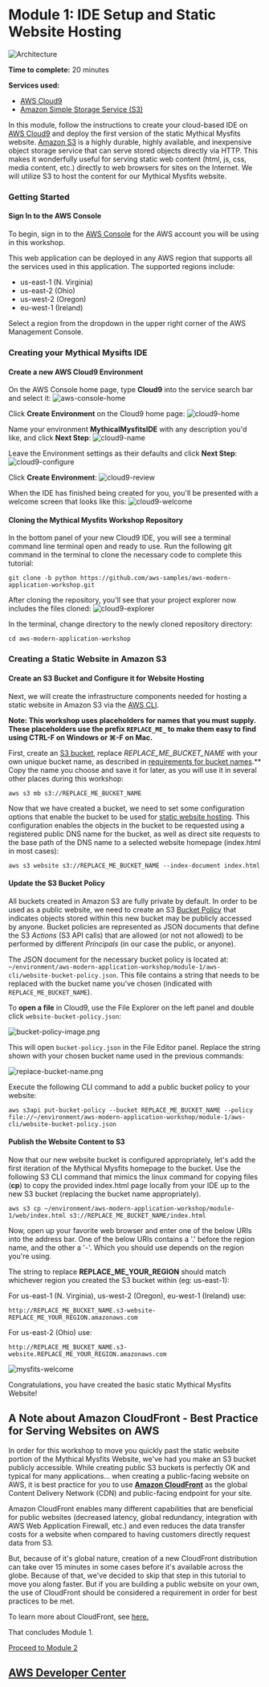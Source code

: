 # Module 1: IDE Setup and Static Website Hosting

![Architecture](../images/module-1/architecture-module-1.png)

**Time to complete:** 20 minutes

**Services used:**
* [AWS Cloud9](https://aws.amazon.com/cloud9/)
* [Amazon Simple Storage Service (S3)](https://aws.amazon.com/s3/)

In this module, follow the instructions to create your cloud-based IDE on [AWS Cloud9](https://aws.amazon.com/cloud9/) and deploy the first version of the static Mythical Mysfits website.  [Amazon S3](https://aws.amazon.com/s3/) is a highly durable, highly available, and inexpensive object storage service that can serve stored objects directly via HTTP. This makes it wonderfully useful for serving static web content (html, js, css, media content, etc.) directly to web browsers for sites on the Internet.  We will utilize S3 to host the content for our Mythical Mysfits website.

### Getting Started

#### Sign In to the AWS Console
To begin, sign in to the [AWS Console](https://console.aws.amazon.com) for the AWS account you will be using in this workshop.

This web application can be deployed in any AWS region that supports all the services used in this application. The supported regions include:

* us-east-1 (N. Virginia)
* us-east-2 (Ohio)
* us-west-2 (Oregon)
* eu-west-1 (Ireland)

Select a region from the dropdown in the upper right corner of the AWS Management Console.

### Creating your Mythical Mysifts IDE

#### Create a new AWS Cloud9 Environment

 On the AWS Console home page, type **Cloud9** into the service search bar and select it:
 ![aws-console-home](/images/module-1/cloud9-service.png)


Click **Create Environment** on the Cloud9 home page:
![cloud9-home](/images/module-1/cloud9-home.png)


Name your environment **MythicalMysfitsIDE** with any description you'd like, and click **Next Step**:
![cloud9-name](/images/module-1/cloud9-name-ide.png)


Leave the Environment settings as their defaults and click **Next Step**:
![cloud9-configure](/images/module-1/cloud9-configure-env.png)


Click **Create Environment**:
![cloud9-review](/images/module-1/cloud9-review.png)


When the IDE has finished being created for you, you'll be presented with a welcome screen that looks like this:
![cloud9-welcome](/images/module-1/cloud9-welcome.png)

#### Cloning the Mythical Mysfits Workshop Repository

In the bottom panel of your new Cloud9 IDE, you will see a terminal command line terminal open and ready to use.  Run the following git command in the terminal to clone the necessary code to complete this tutorial:

```
git clone -b python https://github.com/aws-samples/aws-modern-application-workshop.git
```

After cloning the repository, you'll see that your project explorer now includes the files cloned:
![cloud9-explorer](/images/module-1/cloud9-explorer.png)


In the terminal, change directory to the newly cloned repository directory:

```
cd aws-modern-application-workshop
```

### Creating a Static Website in Amazon S3

#### Create an S3 Bucket and Configure it for Website Hosting
Next, we will create the infrastructure components needed for hosting a static website in Amazon S3 via the [AWS CLI](https://aws.amazon.com/cli/).

**Note: This workshop uses placeholders for names that you must supply. These placeholders use the prefix `REPLACE_ME_` to make them easy to find using CTRL-F on Windows or ⌘-F on Mac.**

First, create an [S3 bucket](https://docs.aws.amazon.com/AmazonS3/latest/dev/UsingBucket.html), replace *REPLACE_ME_BUCKET_NAME* with your own unique bucket name, as described in [requirements for bucket names](https://docs.aws.amazon.com/AmazonS3/latest/dev/BucketRestrictions.html#bucketnamingrules).** Copy the name you choose and save it for later, as you will use it in several other places during this workshop:

```
aws s3 mb s3://REPLACE_ME_BUCKET_NAME
```

Now that we have created a bucket, we need to set some configuration options that enable the bucket to be used for [static website hosting](https://docs.aws.amazon.com/AmazonS3/latest/dev/WebsiteHosting.html).  This configuration enables the objects in the bucket to be requested using a registered public DNS name for the bucket, as well as direct site requests to the base path of the DNS name to a selected website homepage (index.html in most cases):

```
aws s3 website s3://REPLACE_ME_BUCKET_NAME --index-document index.html
```

#### Update the S3 Bucket Policy

All buckets created in Amazon S3 are fully private by default.  In order to be used as a public website, we need to create an S3 [Bucket Policy](https://docs.aws.amazon.com/AmazonS3/latest/dev/example-bucket-policies.html) that indicates objects stored within this new bucket may be publicly accessed by anyone. Bucket policies are represented as JSON documents that define the S3 *Actions* (S3 API calls) that are allowed (or not not allowed) to be performed by different *Principals* (in our case the public, or anyone).

The JSON document for the necessary bucket policy is located at: `~/environment/aws-modern-application-workshop/module-1/aws-cli/website-bucket-policy.json`.  This file contains a string that needs to be replaced with the bucket name you've chosen (indicated with `REPLACE_ME_BUCKET_NAME`).  

To **open a file** in Cloud9, use the File Explorer on the left panel and double click `website-bucket-policy.json`:

![bucket-policy-image.png](/images/module-1/bucket-policy-image.png)

This will open `bucket-policy.json` in the File Editor panel.  Replace the string shown with your chosen bucket name used in the previous commands:

![replace-bucket-name.png](/images/module-1/replace-bucket-name.png)


Execute the following CLI command to add a public bucket policy to your website:

```
aws s3api put-bucket-policy --bucket REPLACE_ME_BUCKET_NAME --policy file://~/environment/aws-modern-application-workshop/module-1/aws-cli/website-bucket-policy.json
```

#### Publish the Website Content to S3

Now that our new website bucket is configured appropriately, let's add the first iteration of the Mythical Mysfits homepage to the bucket.  Use the following S3 CLI command that mimics the linux command for copying files (**cp**) to copy the provided index.html page locally from your IDE up to the new S3 bucket (replacing the bucket name appropriately).

```
aws s3 cp ~/environment/aws-modern-application-workshop/module-1/web/index.html s3://REPLACE_ME_BUCKET_NAME/index.html
```

Now, open up your favorite web browser and enter one of the below URIs into the address bar.  One of the below URIs contains a '.' before the region name, and the other a '-'. Which you should use depends on the region you're using.

The string to replace **REPLACE_ME_YOUR_REGION** should match whichever region you created the S3 bucket within (eg: us-east-1):

For us-east-1 (N. Virginia), us-west-2 (Oregon), eu-west-1 (Ireland) use:
```
http://REPLACE_ME_BUCKET_NAME.s3-website-REPLACE_ME_YOUR_REGION.amazonaws.com
```

For us-east-2 (Ohio) use:
```
http://REPLACE_ME_BUCKET_NAME.s3-website.REPLACE_ME_YOUR_REGION.amazonaws.com
```

![mysfits-welcome](/images/module-1/mysfits-welcome.png)

Congratulations, you have created the basic static Mythical Mysfits Website!

## A Note about Amazon CloudFront - Best Practice for Serving Websites on AWS ##

In order for this workshop to move you quickly past the static website portion of the Mythical Mysfits Website, we've had you make an S3 bucket publicly accessible.  While creating public S3 buckets is perfectly OK and typical for many applications... when creating a public-facing website on AWS, it is best practice for you to use [**Amazon CloudFront**](https://aws.amazon.com/cloudfront/) as the global Content Delivery Network (CDN) and public-facing endpoint for your site. 

Amazon CloudFront enables many different capabilities that are beneficial for public websites (decreased latency, global redundancy, integration with AWS Web Application Firewall, etc.) and even reduces the data transfer costs for a website when compared to having customers directly request data from S3.

But, because of it's global nature, creation of a new CloudFront distribution can take over 15 minutes in some cases before it's available across the globe. Because of that, we've decided to skip that step in this tutorial to move you along faster.  But if you are building a public website on your own, the use of CloudFront should be considered a requirement in order for best practices to be met.

To learn more about CloudFront, see [here.](https://aws.amazon.com/cloudfront/)

That concludes Module 1.

[Proceed to Module 2](/module-2)


## [AWS Developer Center](https://developer.aws)
